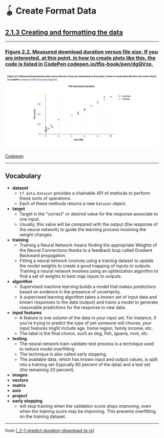 # 🪀 Create Format Data

## [**2.1.3** Creating and formatting the data](https://livebook.manning.com/book/deep-learning-with-javascript/chapter-2/21)

---

### [**Figure 2.2.** Measured download duration versus file size. If you are interested, at this point, in how to create plots like this, the code is listed in CodePen codepen.io/tfjs-book/pen/dgQVze.](https://livebook.manning.com/book/deep-learning-with-javascript/chapter-2/ch02fig02)

<img src="../../../assets/figures/Figure_2-2.png"/>

[Codepen](https://codepen.io/tfjs-book/pen/dgQVze)

---

## **Vocabulary**

- <b>dataset</b>
  - `tf.data.Dataset` provides a chainable API of methods to perform these sorts of operations.
  - Each of these methods returns a new `Dataset` object.
- <b>target</b>
  - Target is the "correct" or desired value for the response associate to one input.
  - Usually, this value will be compared with the output (the response of the neural network) to guide the learning process involving the weight changes.
- <b>training</b>
  - Training a Neural Network means finding the appropriate Weights of the Neural Connections thanks to a feedback loop called Gradient Backward propagation.
  - Fitting a neural network involves using a training dataset to update the model weights to create a good mapping of inputs to outputs. Training a neural network involves using an optimization algorithm to find a set of weights to best map inputs to outputs.
- <b>algorithm</b>
  - Supervised machine learning builds a model that makes predictions based on evidence in the presence of uncertainty.
  - A supervised learning algorithm takes a known set of input data and known responses to the data (output) and trains a model to generate reasonable predictions for the response to new data.
- <b>input features</b>
  - A feature is one column of the data in your input set. For instance, if you're trying to predict the type of pet someone will choose, your input features might include age, home region, family income, etc.
  - The label is the final choice, such as dog, fish, iguana, rock, etc.
- <b>testing</b>
  - The neural network train-validate-test process is a technique used to reduce model overfitting.
  - The technique is also called early stopping.
  - The available data, which has known input and output values, is split into a training set (typically 80 percent of the data) and a test set (the remaining 20 percent).
- <b>images</b>
- <b>vectors</b>
- <b>matrix</b>
- <b>axis</b>
- <b>project</b>
- <b>early stopping</b>
  - will stop training when the validation score stops improving, even when the training score may be improving. This prevents overfitting on the training dataset.

<link rel="stylesheet" type="text/css" media="all" href="../../../assets/css/custom.css" />

---

from [[_2-1-predict-duration-download-ts-js]]

[//begin]: # "Autogenerated link references for markdown compatibility"
[_2-1-predict-duration-download-ts-js]: _2-1-predict-duration-download-ts-js.md "🪀 Predict TF.js Download"
[//end]: # "Autogenerated link references"
